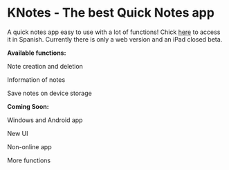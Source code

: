 # KNotes - The best Quick Notes app

A quick notes app easy to use with a lot of functions! Chick [here](https://notes.korustudios.net/) to access it in Spanish.
Currently there is only a web version and an iPad closed beta.

**Available functions:**

Note creation and deletion

Information of notes

Save notes on device storage

**Coming Soon:**

Windows and Android app

New UI

Non-online app

More functions


